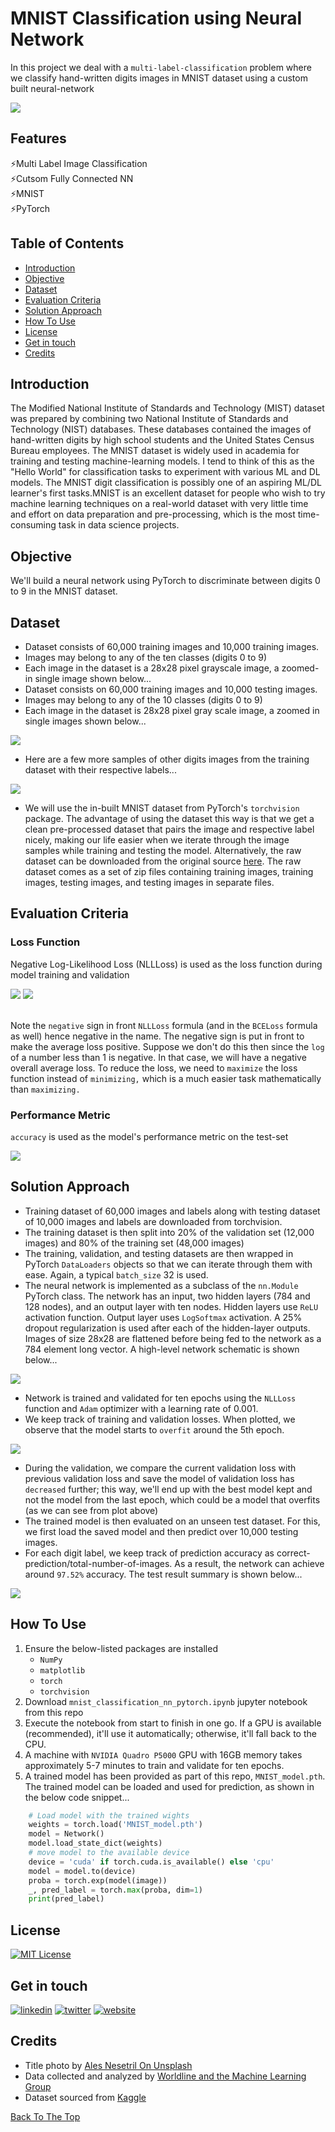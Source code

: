 # MNIST Classification using Neural Network 
In this project we deal with a `multi-label-classification` problem where we classify hand-written digits images in MNIST dataset using a custom built neural-network

<img src="https://github.com/sssingh/hand-written-digit-classification/blob/master/assets/mnist_intro.jpeg?raw=true">

## Features
⚡Multi Label Image Classification  
⚡Cutsom Fully Connected NN  
⚡MNIST  
⚡PyTorch

## Table of Contents
- [Introduction](#introduction) 
- [Objective](#objective)
- [Dataset](#dataset)
- [Evaluation Criteria](#evaluation-criteria)
- [Solution Approach](#solution-approach)
- [How To Use](#how-to-use)
- [License](#license)
- [Get in touch](#get-in-touch)
- [Credits](#credits)

## Introduction
The Modified National Institute of Standards and Technology (MIST) dataset was prepared by combining two National Institute of Standards and Technology (NIST) databases. These databases contained the images of hand-written digits by high school students and the United States Census Bureau employees. The MNIST dataset is widely used in academia for training and testing machine-learning models. I tend to think of this as the "Hello World" for classification tasks to experiment with various ML and DL models. The MNIST digit classification is possibly one of an aspiring ML/DL learner's first tasks.MNIST is an excellent dataset for people who wish to try machine learning techniques on a real-world dataset with very little time and effort on data preparation and pre-processing, which is the most time-consuming task in data science projects.   


## Objective
We'll build a neural network using PyTorch to discriminate between digits 0 to 9 in the MNIST dataset.

## Dataset
- Dataset consists of 60,000 training images and 10,000 training images.
- Images may belong to any of the ten classes (digits 0 to 9)
- Each image in the dataset is a 28x28 pixel grayscale image, a zoomed-in single image shown below...
- Dataset consists on 60,000 training images and 10,000 testing images.
- Images may belong to any of the 10 classes (digits 0 to 9)
- Each image in the dataset is 28x28 pixel gray scale image, a zoomed in single images shown below...

<img src="https://github.com/sssingh/hand-written-digit-classification/blob/master/assets/mnist_single_image.png">

- Here are a few more samples of other digits images from the training dataset with their respective labels...

<img src="https://github.com/sssingh/hand-written-digit-classification/blob/master/assets/mnist_samples.png">


- We will use the in-built MNIST dataset from PyTorch's `torchvision` package. The advantage of using the dataset this way is that we get a clean pre-processed dataset that pairs the image and respective label nicely, making our life easier when we iterate through the image samples while training and testing the model. Alternatively, the raw dataset can be downloaded from the original source [here](http://yann.lecun.com/exdb/mnist/). The raw dataset comes as a set of zip files containing training images, training images, testing images, and testing images in separate files.

## Evaluation Criteria

### Loss Function  
Negative Log-Likelihood Loss (NLLLoss) is used as the loss function during model training and validation 

<img src="https://github.com/sssingh/hand-written-digit-classification/blob/master/assets/logsoftmax.png?raw=true">

<img src="https://github.com/sssingh/hand-written-digit-classification/blob/master/assets/nllloss.png?raw=true">

<br>Note the `negative` sign in front `NLLLoss` formula (and in the `BCELoss` formula as well) hence negative in the name. The negative sign is put in front to make the average loss positive. Suppose we don't do this then since the `log` of a number less than 1 is negative. In that case, we will have a negative overall average loss. To reduce the loss, we need to `maximize` the loss function instead of `minimizing,` which is a much easier task mathematically than `maximizing.`

### Performance Metric

`accuracy` is used as the model's performance metric on the test-set 

<img src="https://github.com/sssingh/hand-written-digit-classification/blob/master/assets/accuracy.png?raw=true">

## Solution Approach
- Training dataset of 60,000 images and labels along with testing dataset of 10,000 images and labels are downloaded from torchvision.
- The training dataset is then split into 20% of the validation set (12,000 images) and 80% of the training set (48,000 images)
- The training, validation, and testing datasets are then wrapped in PyTorch `DataLoaders` objects so that we can iterate through them with ease. Again, a typical `batch_size` 32 is used.
- The neural network is implemented as a subclass of the `nn.Module` PyTorch class. The network has an input, two hidden layers (784 and 128 nodes), and an output layer with ten nodes. Hidden layers use `ReLU` activation function. Output layer uses `LogSoftmax` activation. A 25% dropout regularization is used after each of the hidden-layer outputs. Images of size 28x28 are flattened before being fed to the network as a 784 element long vector. A high-level network schematic is shown below...

<img src="https://github.com/sssingh/hand-written-digit-classification/blob/master/assets/network.png?raw=true">

- Network is trained and validated for ten epochs using the `NLLLoss` function and `Adam` optimizer with a learning rate of 0.001.
- We keep track of training and validation losses. When plotted, we observe that the model starts to `overfit` around the 5th epoch.

<img src="https://github.com/sssingh/hand-written-digit-classification/blob/master/assets/loss_plot.png?raw=true">

- During the validation, we compare the current validation loss with previous validation loss and save the model of validation loss has `decreased` further; this way, we'll end up with the best model kept and not the model from the last epoch, which could be a model that overfits (as we can see from plot above)
- The trained model is then evaluated on an unseen test dataset. For this, we first load the saved model and then predict over 10,000 testing images.
- For each digit label, we keep track of prediction accuracy as correct-prediction/total-number-of-images. As a result, the network can achieve around `97.52%` accuracy. The test result summary is shown below...

<img src="https://github.com/sssingh/hand-written-digit-classification/blob/master/assets/test_results.png?raw=true">

## How To Use
1. Ensure the below-listed packages are installed
    - `NumPy`
    - `matplotlib`
    - `torch`
    - `torchvision`
2. Download `mnist_classification_nn_pytorch.ipynb` jupyter notebook from this repo
3. Execute the notebook from start to finish in one go. If a GPU is available (recommended), it'll use it automatically; otherwise, it'll fall back to the CPU. 
4. A machine with `NVIDIA Quadro P5000` GPU with 16GB memory takes approximately 5-7 minutes to train and validate for ten epochs.
5. A trained model has been provided as part of this repo, `MNIST_model.pth`. The trained model can be loaded and used for prediction, as shown in the below code snippet... 

```python
    # Load model with the trained wights
    weights = torch.load('MNIST_model.pth')
    model = Network()
    model.load_state_dict(weights)
    # move model to the available device
    device = 'cuda' if torch.cuda.is_available() else 'cpu'
    model = model.to(device)
    proba = torch.exp(model(image)) 
    _, pred_label = torch.max(proba, dim=1)
    print(pred_label)
```

## License
[![MIT License](https://img.shields.io/badge/License-MIT-green.svg)](https://choosealicense.com/licenses/mit/)

## Get in touch
[![linkedin](https://img.shields.io/badge/linkedin-0A66C2?style=for-the-badge&logo=linkedin&logoColor=white)](https://www.linkedin.com/sssingh)
[![twitter](https://img.shields.io/badge/twitter-1DA1F2?style=for-the-badge&logo=twitter&logoColor=white)](https://twitter.com/_sssingh)
[![website](https://img.shields.io/badge/website-000?style=for-the-badge&logo=ko-fi&logoColor=white)](https://datamatrix-ml.com/)

## Credits
- Title photo by [Ales Nesetril On Unsplash](https://unsplash.com/photos/ex_p4AaBxbs?utm_source=unsplash&utm_medium=referral&utm_content=creditShareLink)
- Data collected and analyzed by [Worldline and the Machine Learning Group](http://mlg.ulb.ac.be) 
- Dataset sourced from [Kaggle](https://www.kaggle.com/)

[Back To The Top](#MNIST-Classification-using-Neural-Network)
